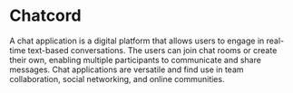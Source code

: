 # Chatcord
A chat application is a digital platform that allows users to engage in real-time text-based conversations. 
The users can join chat rooms or create their own, enabling multiple participants to communicate and share messages. 
Chat applications are versatile and find use in team collaboration, social networking, and online communities.
